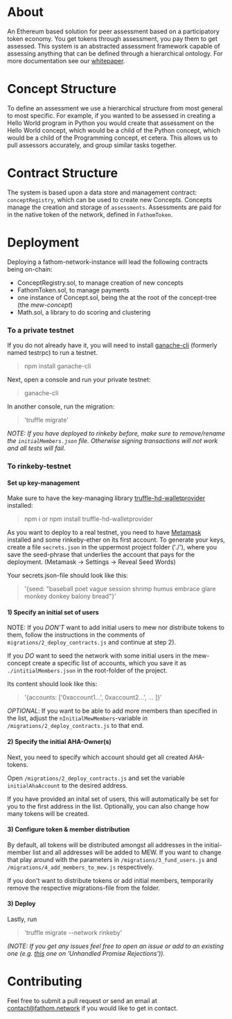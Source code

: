 About
========

An Ethereum based solution for peer assessment based on a participatory token economy. You get tokens through assessment, you pay them to get assessed. This system is an abstracted assessment framework capable of assessing anything that can be defined through a hierarchical ontology.
For more documentation see our [whitepaper](http://fathom.network/whitepaper/).

Concept Structure
============

To define an assessment we use a hierarchical structure from most general to most specific. For example, if you wanted to be assessed in creating a Hello World program in Python you would create that assessment on the Hello World concept, which would be a child of the Python concept, which would be a child of the Programming concept, et cetera. This allows us to pull assessors accurately, and group similar tasks together. 

Contract Structure
==============

The system is based upon a data store and management contract:
`conceptRegistry`, which can be used to create new Concepts. Concepts manage the
creation and storage of `assessments`. Assessments are paid for in the native
token of the network, defined in `FathomToken`.


Deployment
========

Deploying a fathom-network-instance will lead the following contracts being on-chain:

- ConceptRegistry.sol, to manage creation of new concepts
- FathomToken.sol, to manage payments
- one instance of Concept.sol, being the at the root of the concept-tree (the _mew-concept_)
- Math.sol, a library to do scoring and clustering

### To a private testnet

If you do not already have it, you will need to install
[ganache-cli](https://github.com/trufflesuite/ganache-cli) (formerly named testrpc) to
run a testnet. 
> npm install ganache-cli

Next, open a console and run your private testnet:
> ganache-cli

In another console, run the migration: 
>'truffle migrate'

_NOTE: If you have deployed to rinkeby before, make sure to remove/rename the
`initialMembers.json` file. Otherwise signing transactions will not work and all
tests will fail._

### To rinkeby-testnet

#### Set up key-management
Make sure to have the key-managing library
[truffle-hd-walletprovider](https://github.com/trufflesuite/truffle-hdwallet-provider)
installed: 

> npm i 
or
> npm install truffle-hd-walletprovider

As you want to deploy to a real testnet, you need to have
[Metamask](https://metamask.io/) installed and some rinkeby-ether on its first
account. To generate your keys, create a file `secrets.json` in the uppermost
project folder ('./'), where you save the seed-phrase that underlies the account
that pays for the deployment. (Metamask -> Settings -> Reveal Seed Words) 

Your secrets.json-file should look like this: 
>'{seed: "baseball poet vague session shrimp humus embrace glare monkey donkey balony bread"}'

#### 1) Specify an initial set of users

NOTE: If you *DON'T* want to add initial users to mew nor distribute tokens to
them, follow the instructions in the comments of
`migrations/2_deploy_contracts.js` and continue at step 2).

If you *DO* want to seed the network with some initial users in the mew-concept
create a specific list of accounts, which you save it as
`./intitialMembers.json` in the root-folder of the project.

Its content should look like this:
>'{accounts: ['0xaccount1...', 0xaccount2...', ... ]}'

_OPTIONAL_: If you want to be able to add more members than specified in the
list, adjust the `nInitialMewMembers`-variable in `/migrations/2_deploy_contracts.js`
to that end.

#### 2) Specify the initial AHA-Owner(s)

Next, you need to specify which account should get all created AHA-tokens.

Open `/migrations/2_deploy_contracts.js` and set the variable
`initialAhaAccount` to the desired address. 

If you have provided an inital set of users, this will automatically be set for
you to the first address in the list. Optionally, you can also change how many
tokens will be created. 

#### 3) Configure token & member distribution

By default, all tokens will be distributed amongst all addresses in the
initial-member list and all addresses will be added to MEW. If you want to
change that play around with the parameters in `/migrations/3_fund_users.js` and
`/migrations/4_add_members_to_mew.js` respectively.

If you don't want to distribute tokens or add initial members, temporarily
remove the respective migrations-file from the folder.

#### 3) Deploy

Lastly, run 
>'truffle migrate --network rinkeby'

_(NOTE: If you get any issues feel free to open an issue or add to an existing
one (e.g. [this]() one on 'Unhandled Promise Rejections'))._

Contributing
=========
Feel free to submit a pull request or send an email at <contact@fathom.network> if you would like to get in contact.
